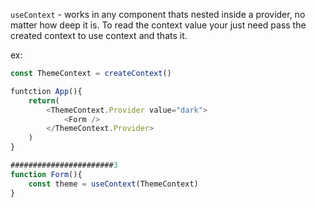 `useContext` - works in any component thats nested inside a provider, no matter how deep it is. To read the context value your just need pass the created context to use context and thats it.

ex:
```js
const ThemeContext = createContext()

funtction App(){
	return(
		<ThemeContext.Provider value="dark">
			<Form />
		</ThemeContext.Provider>
	)
}

#######################3
function Form(){
	const theme = useContext(ThemeContext)
}
```